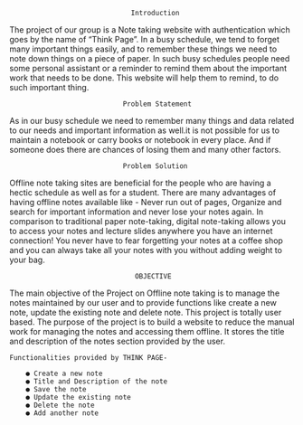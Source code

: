 								  Introduction

The project of our group is a Note taking website with authentication which goes by the name of “Think Page”. In a busy schedule, we tend to forget many important things easily, and to remember these things we need to note down things on a piece of paper. In such busy schedules people need some personal assistant or a reminder to remind them about the important work that needs to be done. This website will help them to remind, to do such important thing.


								Problem Statement
								
As in our busy schedule we need to remember many things and data related to our needs and important information as well.it is not possible for us to maintain a notebook or carry books or notebook in every place. And if someone does there are chances of losing them and many other factors.

								Problem Solution

Offline note taking sites are beneficial for the people who are having a hectic schedule as well as for a student. There are many advantages of having offline notes available like - Never run out of pages, Organize and search for important information and never lose your notes again.
In comparison to traditional paper note-taking, digital note-taking allows you to access your notes and lecture slides anywhere you have an internet connection! You never have to fear forgetting your notes at a coffee shop and you can always take all your notes with you without adding weight to your bag.

								   OBJECTIVE

The main objective of the Project on Offline note taking is to manage the notes maintained by our user and to provide functions like create a new note, update the existing note and delete note. This project is totally user based. The purpose of the project is to build a website to reduce the manual work for managing the notes and accessing them offline. It stores the title and description of the notes section provided by the user.

	Functionalities provided by THINK PAGE-

		● Create a new note
		● Title and Description of the note
		● Save the note
		● Update the existing note
		● Delete the note
		● Add another note

